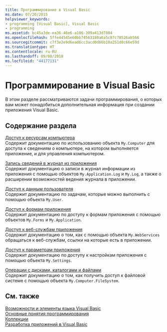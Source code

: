 ```yaml
---
title: Программирование в Visual Basic
ms.date: 07/20/2015
helpviewer_keywords:
- programming [Visual Basic], Visual Basic
- programming
ms.assetid: bc45a3de-ea36-46e6-a106-309a413d7804
ms.openlocfilehash: 5ffe44545e60bb74563180a6a5c87c78526ab566
ms.sourcegitcommit: c7f3e2e9d6ead6cc3acd0d66b10a251d0c66e59d
ms.translationtype: HT
ms.contentlocale: ru-RU
ms.lasthandoff: 09/08/2018
ms.locfileid: "44177131"
---
```

# <a name="programming-in-visual-basic"></a>Программирование в Visual Basic
В этом разделе рассматриваются задачи программирования, о которых вам может понадобиться дополнительная информация при создании приложения Visual Basic.  
  
## <a name="in-this-section"></a>Содержание раздела  
 [Доступ к ресурсам компьютера](../../../visual-basic/developing-apps/programming/computer-resources/index.md)  
 Содержит документацию по использованию объекта `My.Computer` для доступа к сведениям о компьютере, на котором выполняется приложение, и для управления компьютером.  
  
 [Запись сведений в журнал из приложения](../../../visual-basic/developing-apps/programming/log-info/index.md)  
 Содержит документацию о записи в журнал информации из приложения с помощью объектов `My.Application.Log` и `My.Log`, а также о расширении возможностей ведения журнала в приложении.  
  
 [Доступ к данным пользователя](../../../visual-basic/developing-apps/programming/accessing-user-data.md)  
 Содержит документацию по задачам, которые можно выполнить с помощью объекта `My.User`.  
  
 [Доступ к формам приложения](../../../visual-basic/developing-apps/programming/accessing-application-forms.md)  
 Содержит документацию по доступу к формам приложения с помощью объектов `My.Forms` и `My.Application`.  
  
 [Доступ к веб-службам приложения](../../../visual-basic/developing-apps/programming/accessing-application-web-services.md)  
 Содержит документацию о том, как с помощью объекта `My.WebServices` обращаться к веб-службам, ссылки на которые есть в приложении.  
  
 [Доступ к параметрам приложения](../../../visual-basic/developing-apps/programming/app-settings/index.md)  
 Содержит документацию по доступу к настройкам приложения с помощью объекта `My.Settings`.  
  
 [Операции с дисками, каталогами и файлами](../../../visual-basic/developing-apps/programming/drives-directories-files/processing.md)  
 Содержит документацию о том, как получить доступ к файловой системе с помощью объекта `My.Computer.FileSystem`.  
  
## <a name="see-also"></a>См. также  
 [Возможности и элементы языка Visual Basic](../../../visual-basic/programming-guide/language-features/index.md)  
 [Основные понятия программирования](../../../visual-basic/programming-guide/concepts/index.md)  
 [Коллекции](../../../visual-basic/programming-guide/concepts/collections.md)  
 [Разработка приложений в Visual Basic](../../../visual-basic/developing-apps/index.md)
